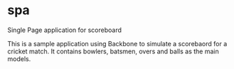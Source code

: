 spa
===

Single Page application for scoreboard

This is a sample application using Backbone to simulate a scorebaord for a cricket match.
It contains bowlers, batsmen, overs and balls as the main models.
